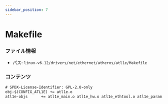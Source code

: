```yaml
---
sidebar_position: 7
---
```

# Makefile

### ファイル情報

- パス: `linux-v6.12/drivers/net/ethernet/atheros/atl1e/Makefile`

### コンテンツ

```txt
# SPDX-License-Identifier: GPL-2.0-only
obj-$(CONFIG_ATL1E)	+= atl1e.o
atl1e-objs		+= atl1e_main.o atl1e_hw.o atl1e_ethtool.o atl1e_param.o

```
